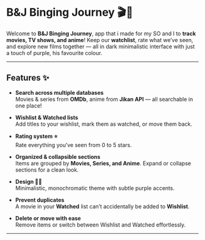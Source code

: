 # B&J Binging Journey 🎬💜

Welcome to **B&J Binging Journey**, app that i made for my SO and I to **track movies, TV shows, and anime**! Keep our **watchlist**, rate what we’ve seen, and explore new films together — all in dark minimalistic interface with just a touch of purple, his favourite colour.  

---

## Features ✨

- **Search across multiple databases**  
  Movies & series from **OMDb**, anime from **Jikan API** — all searchable in one place!  

- **Wishlist & Watched lists**  
  Add titles to your wishlist, mark them as watched, or move them back.  

- **Rating system ⭐**  
  Rate everything you’ve seen from 0 to 5 stars.  

- **Organized & collapsible sections**  
  Items are grouped by **Movies, Series, and Anime**. Expand or collapse sections for a clean look.  

- **Design 🖤💜**  
  Minimalistic, monochromatic theme with subtle purple accents.  

- **Prevent duplicates**  
  A movie in your **Watched** list can’t accidentally be added to **Wishlist**.  

- **Delete or move with ease**  
  Remove items or switch between Wishlist and Watched effortlessly.  

---
